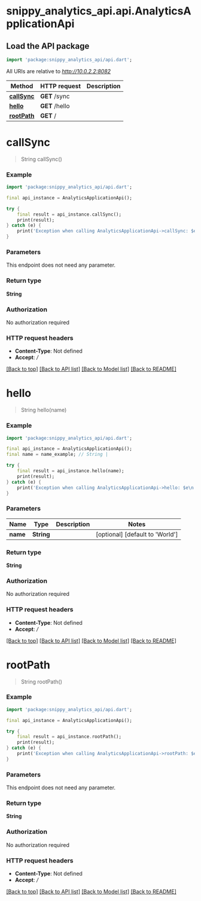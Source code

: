 # snippy_analytics_api.api.AnalyticsApplicationApi

## Load the API package
```dart
import 'package:snippy_analytics_api/api.dart';
```

All URIs are relative to *http://10.0.2.2:8082*

Method | HTTP request | Description
------------- | ------------- | -------------
[**callSync**](AnalyticsApplicationApi.md#callsync) | **GET** /sync | 
[**hello**](AnalyticsApplicationApi.md#hello) | **GET** /hello | 
[**rootPath**](AnalyticsApplicationApi.md#rootpath) | **GET** / | 


# **callSync**
> String callSync()



### Example 
```dart
import 'package:snippy_analytics_api/api.dart';

final api_instance = AnalyticsApplicationApi();

try { 
    final result = api_instance.callSync();
    print(result);
} catch (e) {
    print('Exception when calling AnalyticsApplicationApi->callSync: $e\n');
}
```

### Parameters
This endpoint does not need any parameter.

### Return type

**String**

### Authorization

No authorization required

### HTTP request headers

 - **Content-Type**: Not defined
 - **Accept**: */*

[[Back to top]](#) [[Back to API list]](../README.md#documentation-for-api-endpoints) [[Back to Model list]](../README.md#documentation-for-models) [[Back to README]](../README.md)

# **hello**
> String hello(name)



### Example 
```dart
import 'package:snippy_analytics_api/api.dart';

final api_instance = AnalyticsApplicationApi();
final name = name_example; // String | 

try { 
    final result = api_instance.hello(name);
    print(result);
} catch (e) {
    print('Exception when calling AnalyticsApplicationApi->hello: $e\n');
}
```

### Parameters

Name | Type | Description  | Notes
------------- | ------------- | ------------- | -------------
 **name** | **String**|  | [optional] [default to 'World']

### Return type

**String**

### Authorization

No authorization required

### HTTP request headers

 - **Content-Type**: Not defined
 - **Accept**: */*

[[Back to top]](#) [[Back to API list]](../README.md#documentation-for-api-endpoints) [[Back to Model list]](../README.md#documentation-for-models) [[Back to README]](../README.md)

# **rootPath**
> String rootPath()



### Example 
```dart
import 'package:snippy_analytics_api/api.dart';

final api_instance = AnalyticsApplicationApi();

try { 
    final result = api_instance.rootPath();
    print(result);
} catch (e) {
    print('Exception when calling AnalyticsApplicationApi->rootPath: $e\n');
}
```

### Parameters
This endpoint does not need any parameter.

### Return type

**String**

### Authorization

No authorization required

### HTTP request headers

 - **Content-Type**: Not defined
 - **Accept**: */*

[[Back to top]](#) [[Back to API list]](../README.md#documentation-for-api-endpoints) [[Back to Model list]](../README.md#documentation-for-models) [[Back to README]](../README.md)


